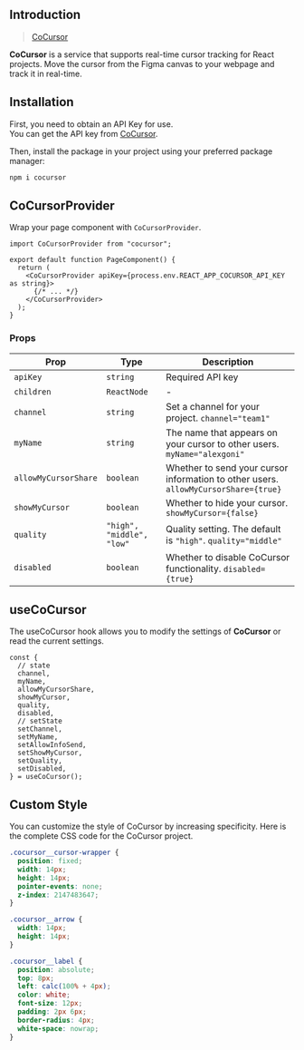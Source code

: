 ## Introduction

> [CoCursor](https://cocursor-service.vercel.app/)

**CoCursor** is a service that supports real-time cursor tracking for React projects.
Move the cursor from the Figma canvas to your webpage and track it in real-time.

## Installation

First, you need to obtain an API Key for use.  
You can get the API key from [CoCursor](https://cocursor-service.vercel.app/installation).

Then, install the package in your project using your preferred package manager:

```sh
npm i cocursor
```

## CoCursorProvider

Wrap your page component with `CoCursorProvider`.

```tsx
import CoCursorProvider from "cocursor";

export default function PageComponent() {
  return (
    <CoCursorProvider apiKey={process.env.REACT_APP_COCURSOR_API_KEY as string}>
      {/* ... */}
    </CoCursorProvider>
  );
}
```

### Props

| Prop                 | Type                      | Description                                                                         |
| -------------------- | ------------------------- | ----------------------------------------------------------------------------------- |
| `apiKey`             | `string`                  | Required API key                                                                    |
| `children`           | `ReactNode`               | -                                                                                   |
| `channel`            | `string`                  | Set a channel for your project. `channel="team1"`                                   |
| `myName`             | `string`                  | The name that appears on your cursor to other users. `myName="alexgoni"`            |
| `allowMyCursorShare` | `boolean`                 | Whether to send your cursor information to other users. `allowMyCursorShare={true}` |
| `showMyCursor`       | `boolean`                 | Whether to hide your cursor. `showMyCursor={false}`                                 |
| `quality`            | `"high", "middle", "low"` | Quality setting. The default is `"high"`. `quality="middle"`                        |
| `disabled`           | `boolean`                 | Whether to disable CoCursor functionality. `disabled={true}`                        |

## useCoCursor

The useCoCursor hook allows you to modify the settings of **CoCursor** or read the current settings.

```tsx
const {
  // state
  channel,
  myName,
  allowMyCursorShare,
  showMyCursor,
  quality,
  disabled,
  // setState
  setChannel,
  setMyName,
  setAllowInfoSend,
  setShowMyCursor,
  setQuality,
  setDisabled,
} = useCoCursor();
```

## Custom Style

You can customize the style of CoCursor by increasing specificity.
Here is the complete CSS code for the CoCursor project.

```css
.cocursor__cursor-wrapper {
  position: fixed;
  width: 14px;
  height: 14px;
  pointer-events: none;
  z-index: 2147483647;
}

.cocursor__arrow {
  width: 14px;
  height: 14px;
}

.cocursor__label {
  position: absolute;
  top: 8px;
  left: calc(100% + 4px);
  color: white;
  font-size: 12px;
  padding: 2px 6px;
  border-radius: 4px;
  white-space: nowrap;
}
```
